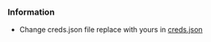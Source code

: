 ### Information
- Change creds.json file replace with yours in [creds.json](https://github.com/Khalid-official/not-available/edit/main/session/creds.json)
